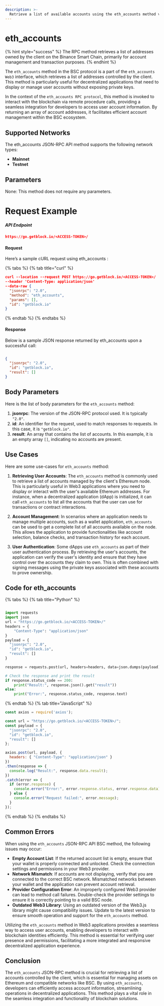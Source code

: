 ```yaml
---
description: >-
  Retrieve a list of available accounts using the eth_accounts method via the JSON-RPC API Interface in the BSC protocol.
---
```


# eth_accounts

{% hint style="success" %}
The RPC method retrieves a list of addresses owned by the client on the Binance Smart Chain, primarily for account management and transaction purposes.&#x20;
{% endhint %}

The `eth_accounts` method in the BSC protocol is a part of the `eth_accounts Web3` interface, which retrieves a list of addresses controlled by the client. This method is particularly useful for decentralized applications that need to display or manage user accounts without exposing private keys.

In the context of the `eth_accounts RPC protocol`, this method is invoked to interact with the blockchain via remote procedure calls, providing a seamless integration for developers to access user account information. By returning an array of account addresses, it facilitates efficient account management within the BSC ecosystem.

## Supported Networks

The eth_accounts JSON-RPC API method supports the following network types:
- **Mainnet**
- **Testnet**

## Parameters

None: This method does not require any parameters.

# Request Example

##### API Endpoint

```json
https://go.getblock.io/<ACCESS-TOKEN>/
```


#### Request

Here’s a sample cURL request using eth_accounts :

{% tabs %}
{% tab title="curl" %}
```json
curl --location --request POST https://go.getblock.io/<ACCESS-TOKEN>/
--header 'Content-Type: application/json' 
--data-raw {
  "jsonrpc": "2.0",
  "method": "eth_accounts",
  "params": [],
  "id": "getblock.io"
}
```
{% endtab %}
{% endtabs %}

#### Response

Below is a sample JSON response returned by eth_accounts upon a successful call:

```json

{
  "jsonrpc": "2.0",
  "id": "getblock.io",
  "result": []
}

```

## Body Parameters

Here is the list of body parameters for the `eth_accounts` method:

1. **jsonrpc**: The version of the JSON-RPC protocol used. It is typically `"2.0"`.
2. **id**: An identifier for the request, used to match responses to requests. In this case, it is `"getblock.io"`.
3. **result**: An array that contains the list of accounts. In this example, it is an empty array `[]`, indicating no accounts are present.

## Use Cases

Here are some use-cases for `eth_accounts` method:

1. **Retrieving User Accounts**: The `eth_accounts` method is commonly used to retrieve a list of accounts managed by the client's Ethereum node. This is particularly useful in Web3 applications where you need to display or interact with the user's available Ethereum addresses. For instance, when a decentralized application (dApp) is initialized, it can call `eth_accounts` to list all the accounts that the user can use for transactions or contract interactions.

2. **Account Management**: In scenarios where an application needs to manage multiple accounts, such as a wallet application, `eth_accounts` can be used to get a complete list of all accounts available on the node. This allows the application to provide functionalities like account selection, balance checks, and transaction history for each account.

3. **User Authentication**: Some dApps use `eth_accounts` as part of their user authentication process. By retrieving the user's accounts, the application can verify the user's identity and ensure that they have control over the accounts they claim to own. This is often combined with signing messages using the private keys associated with these accounts to prove ownership.

## Code for eth_accounts

{% tabs %}
{% tab title="Python" %}
```python

import requests
import json
url = "https://go.getblock.io/<ACCESS-TOKEN>/"
headers = {
    "Content-Type": "application/json"
}
payload = {
  "jsonrpc": "2.0",
  "id": "getblock.io",
  "result": []
}

response = requests.post(url, headers=headers, data=json.dumps(payload))

# Check the response and print the result
if response.status_code == 200:
    print("Result:", response.json().get("result"))
else:
    print("Error:", response.status_code, response.text)

```
{% endtab %}
{% tab title="JavaScript" %}
```javascript
const axios = require('axios');

const url = "https://go.getblock.io/<ACCESS-TOKEN>/";
const payload = {
  "jsonrpc": "2.0",
  "id": "getblock.io",
  "result": []
};

axios.post(url, payload, {
  headers: { "Content-Type": "application/json" }
})
.then(response => {
  console.log("Result:", response.data.result);
})
.catch(error => {
  if (error.response) {
    console.error("Error:", error.response.status, error.response.data);
  } else {
    console.error("Request failed:", error.message);
  }
});
```
{% endtab %}
{% endtabs %}

## Common Errors

When using the `eth_accounts` JSON-RPC API BSC method, the following issues may occur:
- **Empty Account List**: If the returned account list is empty, ensure that your wallet is properly connected and unlocked. Check the connection settings and permissions in your Web3 provider.
- **Network Mismatch**: If accounts are not displaying, verify that you are connected to the correct BSC network. Mismatched networks between your wallet and the application can prevent account retrieval.
- **Provider Configuration Error**: An improperly configured Web3 provider can lead to method call failures. Double-check the provider settings to ensure it is correctly pointing to a valid BSC node.
- **Outdated Web3 Library**: Using an outdated version of the Web3.js library might cause compatibility issues. Update to the latest version to ensure smooth operation and support for the `eth_accounts` method.

Utilizing the `eth_accounts` method in Web3 applications provides a seamless way to access user accounts, enabling developers to interact with blockchain identities efficiently. This method is essential for verifying user presence and permissions, facilitating a more integrated and responsive decentralized application experience.

## Conclusion

The `eth_accounts` JSON-RPC method is crucial for retrieving a list of accounts controlled by the client, which is essential for managing assets on Ethereum and compatible networks like BSC. By using `eth_accounts`, developers can efficiently access account information, streamlining operations in decentralized applications. This method plays a vital role in the seamless integration and functionality of blockchain solutions.
